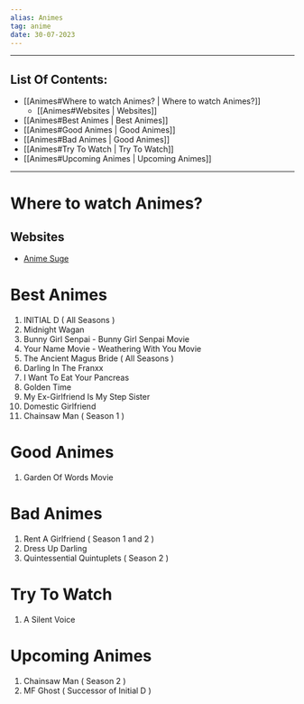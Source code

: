 ```yaml
---
alias: Animes
tag: anime
date: 30-07-2023
---
```


---

## List Of Contents:

- [[Animes#Where to watch Animes? | Where to watch Animes?]]
	- [[Animes#Websites | Websites]]
- [[Animes#Best Animes | Best Animes]]
- [[Animes#Good Animes | Good Animes]]
- [[Animes#Bad Animes | Good Animes]]
- [[Animes#Try To Watch | Try To Watch]]
- [[Animes#Upcoming Animes | Upcoming Animes]]

---

# Where to watch Animes?

## Websites

- [Anime Suge](https://animesuge.to)

# Best Animes

1. INITIAL D ( All Seasons )
2. Midnight Wagan
3. Bunny Girl Senpai - Bunny Girl Senpai Movie
4. Your Name Movie - Weathering With You Movie
5. The Ancient Magus Bride ( All Seasons )
6. Darling In The Franxx
7. I Want To Eat Your Pancreas
8. Golden Time
9. My Ex-Girlfriend Is My Step Sister
10. Domestic Girlfriend
11. Chainsaw Man ( Season 1 )

# Good Animes

1. Garden Of Words Movie

# Bad Animes

1. Rent A Girlfriend ( Season 1 and 2 )
2. Dress Up Darling
3. Quintessential Quintuplets ( Season 2 )

# Try To Watch

1. A Silent Voice

# Upcoming Animes

1. Chainsaw Man ( Season 2 )
2. MF Ghost ( Successor of Initial D )